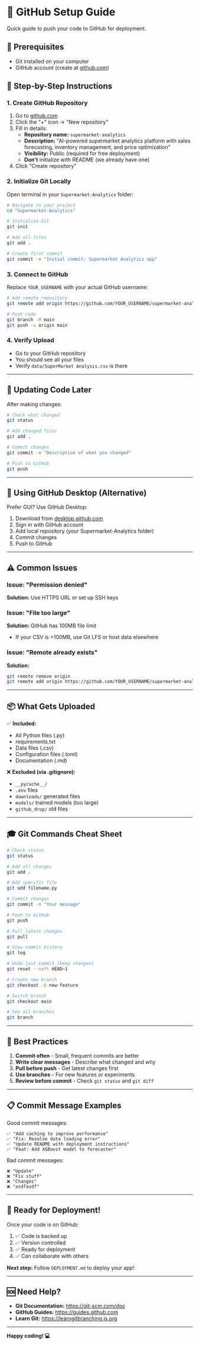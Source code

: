 # 📘 GitHub Setup Guide

Quick guide to push your code to GitHub for deployment.

## 🎯 **Prerequisites**

- Git installed on your computer
- GitHub account (create at [github.com](https://github.com))

## 📝 **Step-by-Step Instructions**

### **1. Create GitHub Repository**

1. Go to [github.com](https://github.com)
2. Click the "+" icon → "New repository"
3. Fill in details:
   - **Repository name:** `supermarket-analytics`
   - **Description:** "AI-powered supermarket analytics platform with sales forecasting, inventory management, and price optimization"
   - **Visibility:** Public (required for free deployment)
   - **Don't** initialize with README (we already have one)
4. Click "Create repository"

### **2. Initialize Git Locally**

Open terminal in your `Supermarket-Analytics` folder:

```bash
# Navigate to your project
cd "Supermarket-Analytics"

# Initialize Git
git init

# Add all files
git add .

# Create first commit
git commit -m "Initial commit: Supermarket Analytics app"
```

### **3. Connect to GitHub**

Replace `YOUR_USERNAME` with your actual GitHub username:

```bash
# Add remote repository
git remote add origin https://github.com/YOUR_USERNAME/supermarket-analytics.git

# Push code
git branch -M main
git push -u origin main
```

### **4. Verify Upload**

- Go to your GitHub repository
- You should see all your files
- Verify `data/SuperMarket Analysis.csv` is there

---

## 🔄 **Updating Code Later**

After making changes:

```bash
# Check what changed
git status

# Add changed files
git add .

# Commit changes
git commit -m "Description of what you changed"

# Push to GitHub
git push
```

---

## 🔐 **Using GitHub Desktop (Alternative)**

Prefer GUI? Use GitHub Desktop:

1. Download from [desktop.github.com](https://desktop.github.com)
2. Sign in with GitHub account
3. Add local repository (your Supermarket-Analytics folder)
4. Commit changes
5. Push to GitHub

---

## ⚠️ **Common Issues**

### Issue: "Permission denied"
**Solution:** Use HTTPS URL or set up SSH keys

### Issue: "File too large"
**Solution:** GitHub has 100MB file limit
- If your CSV is >100MB, use Git LFS or host data elsewhere

### Issue: "Remote already exists"
**Solution:**
```bash
git remote remove origin
git remote add origin https://github.com/YOUR_USERNAME/supermarket-analytics.git
```

---

## 📦 **What Gets Uploaded**

✅ **Included:**
- All Python files (.py)
- requirements.txt
- Data files (.csv)
- Configuration files (.toml)
- Documentation (.md)

❌ **Excluded (via .gitignore):**
- `__pycache__/`
- `.env` files
- `downloads/` generated files
- `models/` trained models (too large)
- `github_drop/` old files

---

## 🎓 **Git Commands Cheat Sheet**

```bash
# Check status
git status

# Add all changes
git add .

# Add specific file
git add filename.py

# Commit changes
git commit -m "Your message"

# Push to GitHub
git push

# Pull latest changes
git pull

# View commit history
git log

# Undo last commit (keep changes)
git reset --soft HEAD~1

# Create new branch
git checkout -b new-feature

# Switch branch
git checkout main

# See all branches
git branch
```

---

## 🌟 **Best Practices**

1. **Commit often** - Small, frequent commits are better
2. **Write clear messages** - Describe what changed and why
3. **Pull before push** - Get latest changes first
4. **Use branches** - For new features or experiments
5. **Review before commit** - Check `git status` and `git diff`

---

## 📋 **Commit Message Examples**

Good commit messages:
```
✅ "Add caching to improve performance"
✅ "Fix: Resolve data loading error"
✅ "Update README with deployment instructions"
✅ "Feat: Add XGBoost model to forecaster"
```

Bad commit messages:
```
❌ "Update"
❌ "Fix stuff"
❌ "Changes"
❌ "asdfasdf"
```

---

## 🚀 **Ready for Deployment!**

Once your code is on GitHub:

1. ✅ Code is backed up
2. ✅ Version controlled
3. ✅ Ready for deployment
4. ✅ Can collaborate with others

**Next step:** Follow `DEPLOYMENT.md` to deploy your app!

---

## 🆘 **Need Help?**

- **Git Documentation:** https://git-scm.com/doc
- **GitHub Guides:** https://guides.github.com
- **Learn Git:** https://learngitbranching.js.org

---

**Happy coding! 💻**

